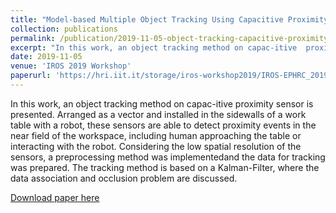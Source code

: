 ```yaml
---
title: "Model-based Multiple Object Tracking Using Capacitive Proximity Sensors"
collection: publications
permalink: /publication/2019-11-05-object-tracking-capacitive-proximity-sensors
excerpt: "In this work, an object tracking method on capac-itive  proximity sensor is presented. Arranged as a vector and installed  in the sidewalls of a work table with a robot, the sesensors are able to detect proximity events in  the near field of the workspace, including human approaching the table or interacting with the robot."
date: 2019-11-05
venue: 'IROS 2019 Workshop'
paperurl: 'https://hri.iit.it/storage/iros-workshop2019/IROS-EPHRC_2019_paper_1.pdf'
---
```


 In this work, an object tracking method on capac-itive proximity  sensor is presented. Arranged  as  a vector and installed  in  the  sidewalls of a work table with a  robot, these sensors are able  to  detect proximity events in the  near field of the workspace,  including human approaching  the  table or interacting with the  robot. Considering the low spatial resolution of the sensors, a preprocessing method was implementedand the data for tracking was prepared. The tracking method is based on a Kalman-Filter, where the data association and occlusion problem are discussed.



[Download paper here](http://academicpages.github.io/files/paper2.pdf)
